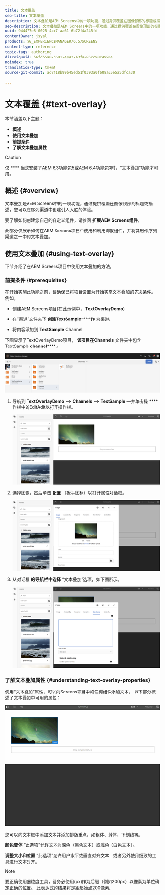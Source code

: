 ```yaml
---
title: 文本覆盖
seo-title: 文本覆盖
description: 文本叠加是AEM Screens中的一项功能，通过提供覆盖在图像顶部的标题或描述，您可以在序列渠道中创建引人入胜的体验。 可查看本页以了解更多信息。
seo-description: 文本叠加是AEM Screens中的一项功能，通过提供覆盖在图像顶部的标题或描述，您可以在序列渠道中创建引人入胜的体验。 可查看本页以了解更多信息。
uuid: 944477e8-0025-4cc7-aa61-6b72f4a245fd
contentOwner: jsyal
products: SG_EXPERIENCEMANAGER/6.5/SCREENS
content-type: reference
topic-tags: authoring
discoiquuid: b6fdb5a0-5601-4443-a3f4-85cc90c49914
noindex: true
translation-type: tm+mt
source-git-commit: ad7f18b99b45ed51f0393a0f608a75e5a5dfca30

---
```



# 文本覆盖 {#text-overlay}

本节涵盖以下主题：

* **概述**
* **使用文本叠加**
* **前提条件**
* **了解文本叠加属性**

>[!CAUTION]
>
>仅 **** 当您安装了AEM 6.3功能包5或AEM 6.4功能包3时，“文本叠加”功能才可用。

## 概述 {#overview}

文本叠加是AEM Screens中的一项功能，通过提供覆盖在图像顶部的标题或描述，您可以在序列渠道中创建引人入胜的体验。

要了解如何创建您自己的自定义组件，请参阅 **扩展AEM Screens组件**。

此部分仅展示如何在AEM Screens项目中使用和利用海报组件，并将其用作序列渠道之一中的文本叠加。

## 使用文本叠加 {#using-text-overlay}

下节介绍了在AEM Screens项目中使用文本叠加的方法。

### 前提条件 {#prerequisites}

在开始实施此功能之前，请确保已将项目设置为开始实施文本叠加的先决条件。 例如，

* 创建AEM Screens项目(在此示例中， **TextOverlayDemo**)

* 在“渠道”文件夹下 **创建TextSample****作** 为渠道。

* 将内容添加到 **TextSample** Channel

下图显示了TextOverlayDemo项目， **该项目在Channels** 文件夹中包含TextSample **channel****** 。

![screen_shot_2018-12-16at75908pm](assets/screen_shot_2018-12-16at75908pm.png)

1. 导航到 **TextOverlayDemo** —&gt; **Channels** —&gt; **TextSample** —并单击操 **** 作栏中的EditAdit以打开操作栏。

   ![screen_shot_2018-12-16at80017pm](assets/screen_shot_2018-12-16at80017pm.png)

1. 选择图像，然后单击 **配置** （扳手图标）以打开属性对话框。

   ![screen_shot_2018-12-16at80221pm](assets/screen_shot_2018-12-16at80221pm.png)

1. 从对话框 **的导航栏中选择** “文本叠加”选项，如下图所示。

   ![screen_shot_2018-12-16at80424pm](assets/screen_shot_2018-12-16at80424pm.png)

### 了解文本叠加属性 {#understanding-text-overlay-properties}

使用“文本叠加”属性，可以向Screens项目中的任何组件添加文本。 以下部分概述了文本叠加中可用的属性：

![text](assets/text.gif)

您可以向文本框中添加文本并添加排版重点，如粗体、斜体、下划线等。

**颜色变体** “此选项”允许文本为深色（黑色文本）或浅色（白色文本）。

**调整大小和位置** “此选项”允许用户水平或垂直对齐文本，或者另外使用细致的工具进行文本对齐。

>[!NOTE]
>
>要正确使用细粒度工具，请务必使用(px)作为后缀（例如200px）以像素为单位确定正确的位置。 此表达式的结果将是距起始点200像素。

